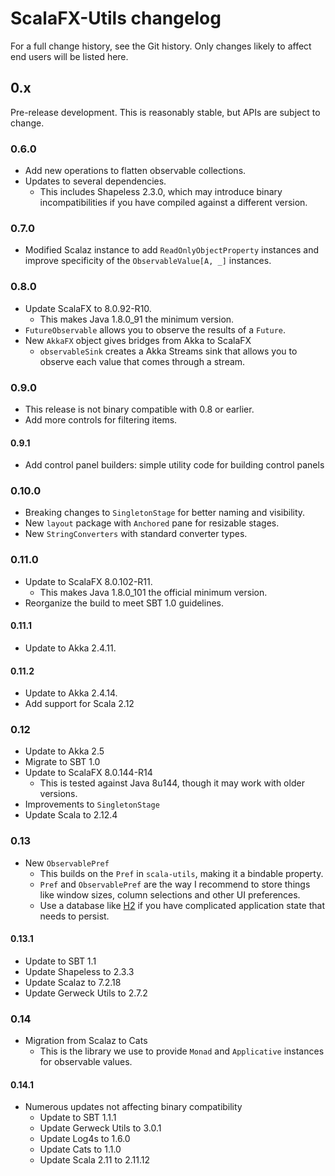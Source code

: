 # ScalaFX-Utils changelog

For a full change history, see the Git history. Only changes likely to affect
end users will be listed here.

## 0.x

Pre-release development. This is reasonably stable, but APIs are subject to
change.

### 0.6.0

* Add new operations to flatten observable collections.
* Updates to several dependencies.
  * This includes Shapeless 2.3.0, which may introduce binary
    incompatibilities if you have compiled against a different version.

### 0.7.0

* Modified Scalaz instance to add `ReadOnlyObjectProperty` instances and
  improve specificity of the `ObservableValue[A, _]` instances.

### 0.8.0

* Update ScalaFX to 8.0.92-R10.
  * This makes Java 1.8.0_91 the minimum version.
* `FutureObservable` allows you to observe the results of a `Future`.
* New `AkkaFX` object gives bridges from Akka to ScalaFX
  * `observableSink` creates a Akka Streams sink that allows you to
    observe each value that comes through a stream.

### 0.9.0

* This release is not binary compatible with 0.8 or earlier.
* Add more controls for filtering items.

#### 0.9.1

* Add control panel builders: simple utility code for building control
  panels

### 0.10.0

* Breaking changes to `SingletonStage` for better naming and visibility.
* New `layout` package with `Anchored` pane for resizable stages.
* New `StringConverters` with standard converter types.

### 0.11.0

* Update to ScalaFX 8.0.102-R11.
  * This makes Java 1.8.0_101 the official minimum version.
* Reorganize the build to meet SBT 1.0 guidelines.

#### 0.11.1

* Update to Akka 2.4.11.

#### 0.11.2

* Update to Akka 2.4.14.
* Add support for Scala 2.12

### 0.12

* Update to Akka 2.5
* Migrate to SBT 1.0
* Update to ScalaFX 8.0.144-R14
  * This is tested against Java 8u144, though it may work with older versions.
* Improvements to `SingletonStage`
* Update Scala to 2.12.4

### 0.13

* New `ObservablePref`
  * This builds on the `Pref` in `scala-utils`, making it a bindable property.
  * `Pref` and `ObservablePref` are the way I recommend to store things like
    window sizes, column selections and other UI preferences.
  * Use a database like [H2](http://www.h2database.com/) if you have
    complicated application state that needs to persist.

#### 0.13.1

* Update to SBT 1.1
* Update Shapeless to 2.3.3
* Update Scalaz to 7.2.18
* Update Gerweck Utils to 2.7.2

### 0.14

* Migration from Scalaz to Cats
  * This is the library we use to provide `Monad` and `Applicative` instances
    for observable values.

#### 0.14.1

* Numerous updates not affecting binary compatibility
  * Update to SBT 1.1.1
  * Update Gerweck Utils to 3.0.1
  * Update Log4s to 1.6.0
  * Update Cats to 1.1.0
  * Update Scala 2.11 to 2.11.12

